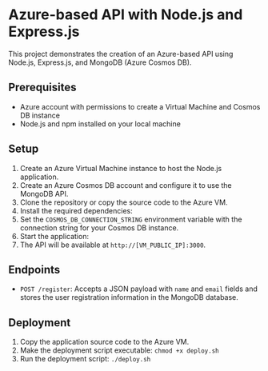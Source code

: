 # Azure-based API with Node.js and Express.js

This project demonstrates the creation of an Azure-based API using Node.js, Express.js, and MongoDB (Azure Cosmos DB).

## Prerequisites
- Azure account with permissions to create a Virtual Machine and Cosmos DB instance
- Node.js and npm installed on your local machine

## Setup
1. Create an Azure Virtual Machine instance to host the Node.js application.
2. Create an Azure Cosmos DB account and configure it to use the MongoDB API.
3. Clone the repository or copy the source code to the Azure VM.
4. Install the required dependencies:
5. Set the `COSMOS_DB_CONNECTION_STRING` environment variable with the connection string for your Cosmos DB instance.
6. Start the application:
7. The API will be available at `http://[VM_PUBLIC_IP]:3000`.

## Endpoints
- `POST /register`: Accepts a JSON payload with `name` and `email` fields and stores the user registration information in the MongoDB database.

## Deployment
1. Copy the application source code to the Azure VM.
2. Make the deployment script executable: `chmod +x deploy.sh`
3. Run the deployment script: `./deploy.sh`

